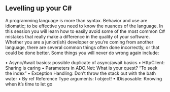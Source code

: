 ## Levelling up your C#

A programming language is more than syntax. Behavior and use are idiomatic; to be effective you need to know the 
nuances of the language. In this session you will learn how to easily avoid some of the most common C# mistakes 
that really make a difference in the quality of your software. Whether you are a junior(ish) developer or you’re 
coming from another language, there are several common things often done incorrectly, or that could be done better. 
Some things you will never do wrong again include:

•	Async/Await basics: possible duplicate of async/await basics
•	HttpClient: Sharing is caring
•	Parameters in ADO.Net: What is your quest? “To seek the index”
•	Exception Handling: Don’t throw the stack out with the bath water
•	By ref Reference Type arguments: I object!
•	IDisposable: Knowing when it’s time to let go
